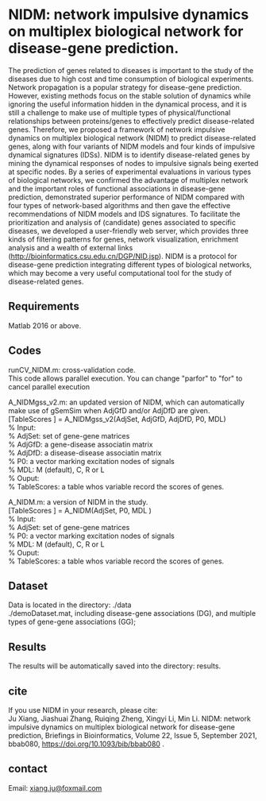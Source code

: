 # NIDM: network impulsive dynamics on multiplex biological network for disease-gene prediction.
The prediction of genes related to diseases is important to the study of the diseases due to high cost and time consumption of biological experiments. Network propagation is a popular strategy for disease-gene prediction. However, existing methods focus on the stable solution of dynamics while ignoring the useful information hidden in the dynamical process, and it is still a challenge to make use of multiple types of physical/functional relationships between proteins/genes to effectively predict disease-related genes. Therefore, we proposed a framework of network impulsive dynamics on multiplex biological network (NIDM) to predict disease-related genes, along with four variants of NIDM models and four kinds of impulsive dynamical signatures (IDSs). NIDM is to identify disease-related genes by mining the dynamical responses of nodes to impulsive signals being exerted at specific nodes. By a series of experimental evaluations in various types of biological networks, we confirmed the advantage of multiplex network and the important roles of functional associations in disease-gene prediction, demonstrated superior performance of NIDM compared with four types of network-based algorithms and then gave the effective recommendations of NIDM models and IDS signatures. To facilitate the prioritization and analysis of (candidate) genes associated to specific diseases, we developed a user-friendly web server, which provides three kinds of filtering patterns for genes, network visualization, enrichment analysis and a wealth of external links (http://bioinformatics.csu.edu.cn/DGP/NID.jsp). NIDM is a protocol for disease-gene prediction integrating different types of biological networks, which may become a very useful computational tool for the study of disease-related genes.


## Requirements
Matlab 2016 or above.   


## Codes 
runCV_NIDM.m: cross-validation code.  <br>
This code allows parallel execution. You can change "parfor" to "for" to cancel parallel execution  <br>


A_NIDMgss_v2.m: an updated version of NIDM, which can automatically make use of gSemSim when AdjGfD and/or AdjDfD are given. <br>
[TableScores ] = A_NIDMgss_v2(AdjSet, AdjGfD, AdjDfD, P0, MDL)  <br>
% Input:  <br>
% AdjSet: set of gene-gene matrices <br>
% AdjGfD: a gene-disease associatin matrix <br>
% AdjDfD: a disease-disease associatin matrix <br>
% P0: a vector marking excitation nodes of signals  <br>
% MDL: M (default), C, R or L <br>
% Ouput: <br>
% TableScores: a table whos variable record the scores of genes.  <br>


A_NIDM.m: a version of NIDM in the study. <br>
[TableScores ] = A_NIDM(AdjSet, P0, MDL )<br>
% Input:  <br>
% AdjSet: set of gene-gene matrices <br> 
% P0: a vector marking excitation nodes of signals  <br>
% MDL: M (default), C, R or L <br>
% Ouput: <br>
% TableScores: a table whos variable record the scores of genes.  <br> 


## Dataset
Data is located in the directory: ./data <br>
./demoDataset.mat, including disease-gene associations (DG), and multiple types of gene-gene associations (GG);  <br> 


## Results 
The results will be automatically saved into the directory: results.  

## cite
If you use NIDM in your research, please cite: <br> 
Ju Xiang, Jiashuai Zhang, Ruiqing Zheng, Xingyi Li, Min Li. NIDM: network impulsive dynamics on multiplex biological network for disease-gene prediction, Briefings in Bioinformatics, Volume 22, Issue 5, September 2021, bbab080, https://doi.org/10.1093/bib/bbab080
.


## contact<br>
Email: xiang.ju@foxmail.com 
